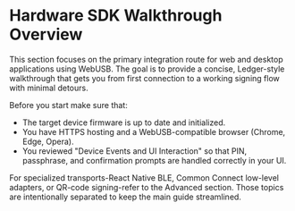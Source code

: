 # Hardware SDK Walkthrough Overview

This section focuses on the primary integration route for web and desktop applications using WebUSB. The goal is to provide a concise, Ledger-style walkthrough that gets you from first connection to a working signing flow with minimal detours.

Before you start make sure that:

- The target device firmware is up to date and initialized.
- You have HTTPS hosting and a WebUSB-compatible browser (Chrome, Edge, Opera).
- You reviewed "Device Events and UI Interaction" so that PIN, passphrase, and confirmation prompts are handled correctly in your UI.

For specialized transports-React Native BLE, Common Connect low-level adapters, or QR-code signing-refer to the Advanced section. Those topics are intentionally separated to keep the main guide streamlined.